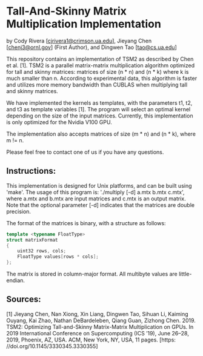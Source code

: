
Tall-And-Skinny Matrix Multiplication Implementation
====================================================

by
Cody Rivera [cjrivera1@crimson.ua.edu],
Jieyang Chen [chenj3@ornl.gov] (First Author), and
Dingwen Tao [tao@cs.ua.edu]

This repository contains an implementation of TSM2 as described by
Chen et al. [1]. TSM2 is a parallel matrix-matrix multiplication algorithm 
optimized for tall and skinny matrices: matrices of size (n * n) and (n * k)
where k is much smaller than n. According to experimental data, this algorithm
is faster and utilizes more memory bandwidth than CUBLAS when multiplying tall
and skinny matrices.

We have implemented the kernels as templates, with the parameters t1, t2, and t3 as
template variables [1]. The program will select an optimal kernel depending on the 
size of the input matrices. Currently, this implementation is only optimized
for the Nvidia V100 GPU.

The implementation also accepts matrices of size (m * n) and (n * k), where m != n.

Please feel free to contact one of us if you have any questions.


Instructions:
-------------

This implementation is designed for Unix platforms, and can be built using
'make'. The usage of this program is: 
'./multiply [-d] a.mtx b.mtx c.mtx',
where a.mtx and b.mtx are input matrices and c.mtx is an output matrix.
Note that the optional parameter [-d] indicates that the matrices are 
double precision.

The format of the matrices is binary, with a structure as follows:

```C++
template <typename FloatType>
struct matrixFormat
{
    uint32 rows, cols;
    FloatType values[rows * cols];
};
```

The matrix is stored in column-major format.
All multibyte values are little-endian.



Sources:
--------

[1] Jieyang Chen, Nan Xiong, Xin Liang, Dingwen Tao, Sihuan Li, Kaiming
Ouyang, Kai Zhao, Nathan DeBardeleben, Qiang Guan, Zizhong Chen.
2019. TSM2: Optimizing Tall-and-Skinny Matrix-Matrix Multiplication on
GPUs. In 2019 International Conference on Supercomputing (ICS ’19), June
26–28, 2019, Phoenix, AZ, USA. ACM, New York, NY, USA, 11 pages. [https:
//doi.org/10.1145/3330345.3330355]



